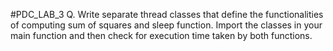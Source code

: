 #PDC_LAB_3
Q. Write separate thread classes that define the functionalities of computing sum of squares and sleep function. Import the classes in your main function and then check for execution time taken by both functions.
